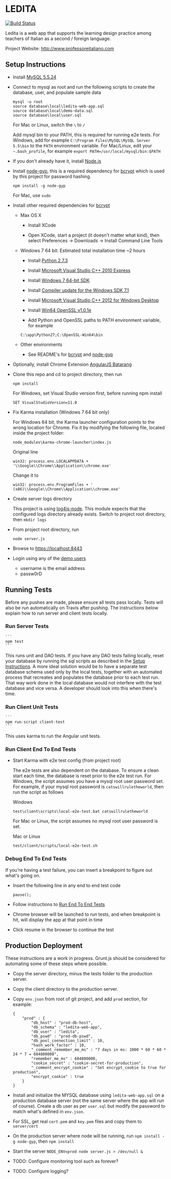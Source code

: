 LEDITA
======

[![Build Status](https://travis-ci.org/arpetti/LEDITA.png?branch=master)](https://travis-ci.org/arpetti/LEDITA)

Ledita is a web app that supports the learning design practice among teachers of Italian as a second / foreign language.

Project Website: http://www.professoreitaliano.com


## <a name="setupInstructions" />Setup Instructions

* Install [MySQL 5.5.24](http://downloads.mysql.com/archives.php?p=mysql-5.5&v=5.5.24)

* Connect to mysql as root and run the following scripts to create the database, user, and populate sample data

    ```
    mysql -u root
    source database\local\ledita-web-app.sql
    source database\local\demo-data.sql
    source database\local\user.sql
    ```    

    For Mac or Linux, switch the ```\``` to ```/```

    Add mysql bin to your PATH, this is required for running e2e tests. 
    For Windows, add for example ```C:\Program Files\MySQL\MySQL Server 5.5\bin``` to the ```PATH``` environment variable.
    For Mac/Linux, edit your ```~.bash_profile```, for example ```export PATH=/usr/local/mysql/bin:$PATH```

* If you don't already have it, install [Node.js](http://nodejs.org/)

* Install [node-gyp](https://github.com/TooTallNate/node-gyp), this is a required dependency for [bcrypt](https://github.com/ncb000gt/node.bcrypt.js/) which is used by this project for password hashing.

    ```
    npm install -g node-gyp
    ```

    For Mac, use ```sudo```

* Install other required dependencies for [bcrypt](https://github.com/ncb000gt/node.bcrypt.js/)

    * Max OS X

        * Install XCode 

        * Open XCode, start a project (it doesn't matter what kind), then select Preferences -> Downloads -> Install Command Line Tools

    * Windows 7 64 bit: Estimated total installation time ~2 hours

        * Install [Python 2.7.3](http://www.python.org/download/releases/2.7.3/#download)

        * Install [Microsoft Visual Studio C++ 2010 Express](http://go.microsoft.com/?linkid=9709949)

        * Install [Windows 7 64-bit SDK](http://www.microsoft.com/en-us/download/details.aspx?id=8279)

        * Install [Compiler update for the Windows SDK 7.1](http://www.microsoft.com/en-us/download/details.aspx?id=4422)

        * Install [Microsoft Visual Studio C++ 2012 for Windows Desktop](http://go.microsoft.com/?linkid=9816758)

        * Install [Win64 OpenSSL v1.0.1e](http://slproweb.com/products/Win32OpenSSL.html)

        * Add Python and OpenSSL paths to PATH environment variable, for example

        ```
        C:\app\Python27;C:\OpenSSL-Win64\bin
        ```

    * Other environments

        * See README's for [bcrypt](https://github.com/ncb000gt/node.bcrypt.js/) and [node-gyp](https://github.com/TooTallNate/node-gyp)

* Optionally, install Chrome Extension [AngularJS Batarang](https://chrome.google.com/webstore/detail/angularjs-batarang/ighdmehidhipcmcojjgiloacoafjmpfk/related?hl=en)

* Clone this repo and cd to project directory, then run

    ```
    npm install
    ```
    
    For Windows, set Visual Studio version first, before running npm install
    
    ```
    SET VisualStudioVersion=11.0
    ```
    
* Fix Karma installation (Windows 7 64 bit only)

    For Windows 64 bit, the Karma launcher configuration points to the wrong location for Chrome.
    Fix it by modifying the following file, located inside the project folder:

    ```
    node_modules\karma-chrome-launcher\index.js
    ```

    Original line

    ```
    win32: process.env.LOCALAPPDATA + '\\Google\\Chrome\\Application\\chrome.exe'
    ```

    Change it to

    ```
    win32: process.env.ProgramFiles + ' (x86)\\Google\\Chrome\\Application\\chrome.exe'
    ```

* Create server logs directory

    This project is using [log4js-node](https://github.com/nomiddlename/log4js-node). This module expects that the configured logs directory already exists. Switch to project root directory, then ```mkdir logs```

* From project root directory, run

    ```
    node server.js
    ```

* Browse to [https://localhost:8443](https://localhost:8443)

* Login using any of the [demo users](database/local/demo-data.sql)

    * username is the email address
    * passw0rD

## Running Tests

Before any pushes are made, please ensure all tests pass locally. Tests will also be run automatically on Travis after pushing. The instructions below explain how to run server and client tests locally.
 
### Run Server Tests

    ```
    npm test    
    ```

This runs unit and DAO tests. If you have any DAO tests failing locally, reset your database by running the sql scripts as described in the [Setup Instructions](#setupInstructions). A more ideal solution would be to have a separate test database schema used only by the local tests, together with an automated process that recreates and populates the database prior to each test run. That way work done in the local database would not interfere with the test database and vice versa. A developer should look into this when there's time.

### <a name="rununit"/>Run Client Unit Tests    

    ```
    npm run-script client-test
    ```

This uses karma to run the Angular unit tests.

### <a name="rune2e"/>Run Client End To End Tests

* Start Karma with e2e test config (from project root)

    The e2e tests are also dependent on the database. 
    To ensure a clean start each time, the database is reset prior to the e2e test run. 
    For Windows, the script assumes you have a mysql root user password set. 
    For example, if your mysql root password is ```catswillruletheworld```, then run the script as follows
    
    Windows
    ```
    test\client\scripts\local-e2e-test.bat catswillruletheworld
    ```

    For Mac or Linux, the script assumes no mysql root user password is set.

    Mac or Linux
    ```
    test/client/scripts/local-e2e-test.sh
    ```

### Debug End To End Tests

If you're having a test failure, you can insert a breakpoint to figure out what's going on.

* Insert the following line in any end to end test code

    ```
    pause();
    ```

* Follow instructions to [Run End To End Tests](#rune2e)

* Chrome browser will be launched to run tests, and when breakpoint is hit, will display the app at that point in time

* Click resume in the browser to continue the test

## Production Deployment

These instructions are a work in progress. Grunt.js should be considered for automating some of these steps where possible.

* Copy the server directory, minus the tests folder to the production server.

* Copy the client directory to the production server.

* Copy ```env.json``` from root of git project, and add ```prod``` section, for example:
    ```
    {
        "prod" : {
            "db_host" : "prod-db-host",
            "db_schema" : "ledita-web-app",
            "db_user" : "ledita",
            "db_pswd" : "prod-db-pswd",
            "db_pool_connection_limit" : 10,
            "hash_work_factor" : 10,
            "_comment_remember_me_ms" : "7 days in ms: 1000 * 60 * 60 * 24 * 7 = 604800000",
            "remember_me_ms" : 604800000,
            "cookie_secret" : "cookie-secret-for-production",
            "_comment_encrypt_cookie" : "Set encrypt_cookie to true for production",
            "encrypt_cookie" : true
        }
    }
    ```
* Install and initialize the MYSQL database using ```ledita-web-app.sql``` on a production database server (not the same server where the app will run of course). Create a db user as per ```user.sql``` but modify the password to match what's defined in ```env.json```.

* For SSL, get real ```cert.pem``` and ```key.pem``` files and copy them to ```server/cert```

* On the production server where node will be running, run ```npm install -g node-gyp```, then ```npm install```

* Start the server ```NODE_ENV=prod node server.js > /dev/null &```

* TODO: Configure monitoring tool such as forever?

* TODO: Configure logging?